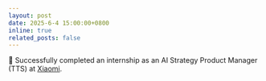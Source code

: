 ```yaml
---
layout: post
date: 2025-6-4 15:00:00+0800
inline: true
related_posts: false
---
```


👏 Successfully completed an internship as an AI Strategy Product Manager (TTS) at [Xiaomi](https://ir.mi.com/corporate-information/company-profile).
